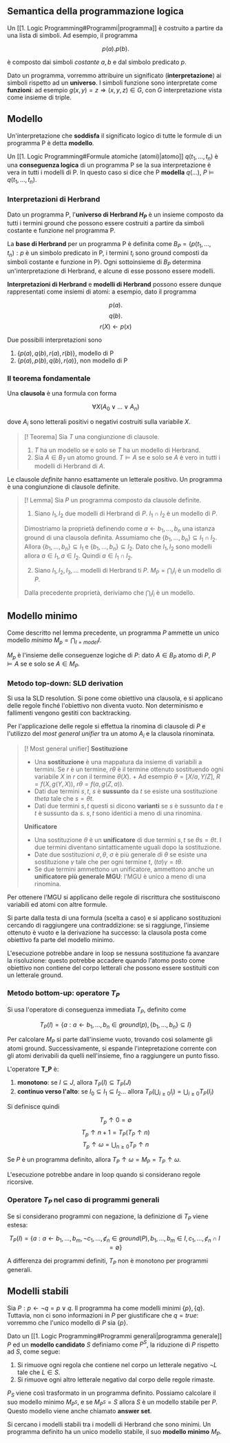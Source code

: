 ## Semantica della programmazione logica

Un [[1. Logic Programming#Programmi|programma]] è costruito a partire da una lista di simboli.
Ad esempio, il programma

$$p(a). p(b).$$

è composto dai simboli *costante* $a,b$ e dal simbolo predicato $p$.

Dato un programma, vorremmo attribuire un significato (**interpretazione**) ai simboli rispetto ad un **universo**.
I simboli funzione sono interpretate come **funzioni**: ad esempio $g(x,y) = z \Rightarrow (x,y,z) \in G$, con $G$ interpretazione vista come insieme di triple.

## Modello

Un'interpretazione che **soddisfa** il significato logico di tutte le formule di un programma P è detta **modello**.

Un [[1. Logic Programming#Formule atomiche (atomi)|atomo]] $q(t_1,\dots, t_n)$ è una **conseguenza logica** di un programma P se la sua interpretazione è vera in tutti i modelli di P. In questo caso si dice che P **modella** $q(\dots)$, $P \models q(t_1,\dots, t_n)$.

### Interpretazioni di Herbrand

Dato un programma P, l'**universo di Herbrand $H_P$** è un insieme composto da tutti i termini ground che possono essere costruiti a partire da simboli costante e funzione nel programma P.

La **base di Herbrand** per un programma P è definita come $B_P = \{p(t_1,\dots,t_n): p$ è un simbolo predicato in P, i termini $t_i$ sono ground composti da simboli costante e funzione in P$\}$. 
Ogni sottoinsieme di $B_P$ determina un'interpretazione di Herbrand, e alcune di esse possono essere modelli.

**Interpretazioni di Herbrand** e **modelli di Herbrand** possono essere dunque rappresentati come insiemi di atomi: a esempio, dato il programma 

$$p(a).$$
$$q(b).$$
$$r(X)\leftarrow p(x)$$

Due possibili interpretazioni sono

1. $\{p(a), q(b), r(a), r(b)\}$, modello di P
2. $\{p(a), p(b), q(b), r(a)\}$, non modello di P

### Il teorema fondamentale

Una **clausola** è una formula con forma

$$\forall X(A_0 \lor \dots \lor A_n)$$ 

dove $A_i$ sono letterali positivi o negativi costruiti sulla variabile $X$.

> [! Teorema]
> Sia $T$ una congiunzione di clausole.
> 1. $T$ ha un modello se e solo se $T$ ha un modello di Herbrand.
> 2. Sia $A \in B_T$ un atomo ground. $T \models A$ se e solo se $A$ è vero in tutti i modelli di Herbrand di $A$.

Le clausole *definite* hanno esattamente un letterale positivo. Un programma è una congiunzione di clausole definite.

> [! Lemma]
> Sia $P$ un programma composto da clausole definite.
> 1. Siano $I_1, I_2$ due modelli di Herbrand di $P$. $I_1 \cap I_2$ è un modello di $P$.
> 
> Dimostriamo la proprietà definendo come $a \leftarrow b_1, \dots, b_n$ una istanza ground di una clausola definita. 
> Assumiamo che $\{b_1, \dots, b_n\} \subseteq I_1 \cap I_2$. Allora $\{b_1, \dots, b_n\} \subseteq I_1$ e $\{b_1, \dots, b_n\} \subseteq I_2$.
> Dato che $I_1, I_2$  sono modelli allora $a \in I_1, a \in I_2$. Quindi $a \in I_1 \cap I_2$.
> 
> 2. Siano $I_1,I_2,I_3,\dots$ modelli di Herbrand ti $P$.  $M_P = \bigcap_i I_i$ è un modello di $P$.
>
>Dalla precedente proprietà, deriviamo che $\bigcap_i I_i$ è un modello.
>

## Modello minimo

Come descritto nel lemma precedente, un programma $P$ ammette un unico modello *minimo* $M_p = \bigcap_{I=model} I$.
 
$M_p$ è l'insieme delle conseguenze logiche di $P$: dato $A \in B_P$ atomo di $P$, $P \models A$ se e solo se $A \in M_P$.

### Metodo top-down: SLD derivation
Si usa la SLD resolution.
Si pone come obiettivo una clausola, e si applicano delle regole finché l'obiettivo non diventa vuoto. Non determinismo e fallimenti vengono gestiti con backtracking.

Per l'applicazione delle regole si effettua la rinomina di clausole di $P$ e l'utilizzo del *most general unifier* tra un atomo $A_i$ e la clausola rinominata.

>[! Most general unifier]
>**Sostituzione**
>- Una **sostituzione** è una mappatura da insieme di variabili a termini. Se $r$ è un termine, $r\theta$ è il termine ottenuto sostituendo ogni variabile $X$ in $r$ con il termine $\theta(X)$. +
>Ad esempio $\theta = [X/a, Y/Z]$, $R = f(X, g(Y,X))$, $r\theta = f(a, g(Z,a))$.
>- Dati due termini $s,t$, $s$ è **sussunto** da $t$ se esiste una sostituzione $theta$ tale che $s = \theta t$.
>- Dati due termini $s,t$ questi si dicono **varianti** se $s$ è sussunto da $t$ e $t$ è sussunto da $s$. 
>$s,t$ sono identici a meno di una rinomina.
>
>**Unificatore**
>- Una sostituzione $\theta$ è un **unificatore** di due termini $s,t$ se $\theta s = \theta t$. I due termini diventano sintatticamente uguali dopo la sostituzione.
>- Date due sostituzioni $\sigma, \theta$, $\sigma$ è più generale di $\theta$ se esiste una sostituzione $\gamma$ tale che per ogni termine $t$, $(t\sigma)\gamma = t\theta$.
>- Se due termini ammettono un unificatore, ammettono anche un **unificatore più generale MGU**: l'MGU è unico a meno di una rinomina.

Per ottenere l'MGU si applicano delle regole di riscrittura che sostituiscono variabili ed atomi con altre formule.

Si parte dalla testa di una formula (scelta a caso) e si applicano sostituzioni cercando di raggiungere una contraddizione: se si raggiunge, l'insieme ottenuto è vuoto e la derivazione ha successo: la clausola posta come obiettivo fa parte del modello minimo.

L'esecuzione potrebbe andare in loop se nessuna sostituzione fa avanzare la risoluzione: questo potrebbe accadere quando l'atomo posto come obiettivo non contiene del corpo letterali che possono essere sostituiti con un letterale ground.

### Metodo bottom-up: operatore $T_P$
Si usa l'operatore di conseguenza immediata $T_P$, definito come 

$$T_P(I) = \{a: a \leftarrow b_1, \dots, b_n \in ground(p), \{b_1, \dots, b_n\} \subseteq I\}$$

Per calcolare $M_P$ si parte dall'insieme vuoto, trovando così solamente gli atomi ground. Successivamente, si espande l'intepretazione corrente con gli atomi derivabili da quelli nell'insieme, fino a raggiungere un punto fisso.

L'operatore **T_P** è:
1. **monotono**: se $I \subseteq J$, allora $T_P(I) \subseteq T_P(J)$
2. **continuo verso l'alto**: se $I_0 \subseteq I_1 \subseteq I_2 \dots$ allora $T_P(\bigcup_{i \geq 0} I_i) = \bigcup_{i \geq 0} T_P(I_i)$

Si definisce quindi

$$T_p \uparrow 0 = \emptyset$$
$$T_p \uparrow n + 1 = T_P(T_P \uparrow n)$$
$$T_p \uparrow \omega = \bigcup_{n \geq 0} T_P \uparrow n$$

Se $P$ è un programma definito, allora $T_P \uparrow \omega = M_P = T_P \uparrow \omega$.

L'esecuzione potrebbe andare in loop quando si considerano regole ricorsive.

### Operatore $T_P$ nel caso di programmi generali

Se si considerano programmi con negazione, la definizione di $T_P$ viene estesa:

$$
T_P(I) = 
\{
a: a \leftarrow b_1, \dots, b_m, \lnot c_1, \dots, \not c_n \in ground(P), 
b_1, \dots, b_m \in I,
c_1, \dots, \not c_n \cap I = \emptyset
\}
$$

A differenza dei programmi definiti, $T_P$ non è monotono per programmi generali.

## Modelli stabili

Sia $P: p \leftarrow \lnot q = p \lor q$. Il programma ha come modelli minimi $\{p\}, \{q\}$.
Tuttavia, non ci sono informazioni in $P$ per giustificare che $q = true$: vorremmo che l'unico modello di $P$ sia $\{p\}$.

Dato un [[1. Logic Programming#Programmi generali|programma generale]] $P$ ed un **modello candidato** $S$ definiamo come $P^S$, la riduzione di $P$ rispetto ad $S$, come segue:
1. Si rimuove ogni regola che contiene nel corpo un letterale negativo $\lnot L$ tale che $L \in S$.
2. Si rimuove ogni altro letterale negativo dal corpo delle regole rimaste.

$P_S$ viene così trasformato in un programma definito. Possiamo calcolare il suo modello minimo $M_{P^S}$, e se $M_{P^{S}}= S$ allora $S$ è un modello stabile per $P$. Questo modello viene anche chiamato **answer set**.

Si cercano i modelli stabili tra i modelli di Herbrand che sono minimi.
Un programma definito ha un unico modello stabile, il suo **modello minimo** $M_P$.